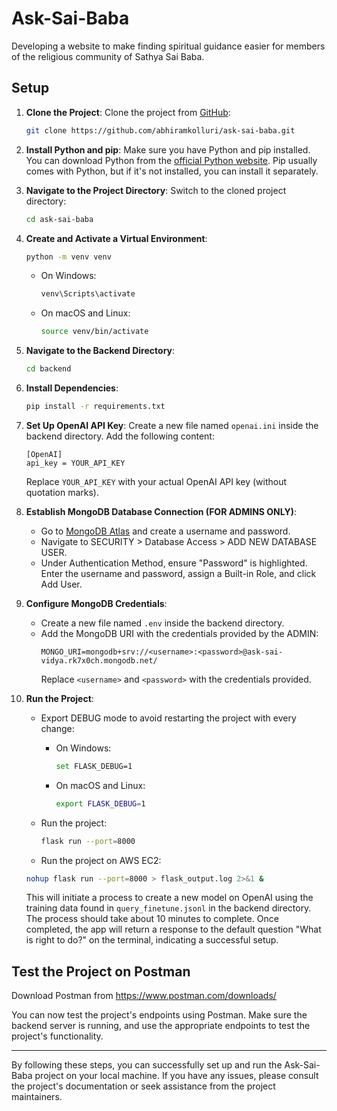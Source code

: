 # Ask-Sai-Baba

Developing a website to make finding spiritual guidance easier for members of the religious community of Sathya Sai Baba.

## Setup

1. **Clone the Project**:
   Clone the project from [GitHub](https://github.com/abhiramkolluri/ask-sai-baba.git):
   ```bash
   git clone https://github.com/abhiramkolluri/ask-sai-baba.git
   ```

2. **Install Python and pip**:
   Make sure you have Python and pip installed. You can download Python from the [official Python website](https://www.python.org/). Pip usually comes with Python, but if it's not installed, you can install it separately.

3. **Navigate to the Project Directory**:
   Switch to the cloned project directory:
   ```bash
   cd ask-sai-baba
   ```

4. **Create and Activate a Virtual Environment**:
   ```bash
   python -m venv venv
   ```
   - On Windows:
     ```bash
     venv\Scripts\activate
     ```
   - On macOS and Linux:
     ```bash
     source venv/bin/activate
     ```

5. **Navigate to the Backend Directory**:
   ```bash
   cd backend
   ```

6. **Install Dependencies**:
   ```bash
   pip install -r requirements.txt
   ```

7. **Set Up OpenAI API Key**:
   Create a new file named `openai.ini` inside the backend directory. Add the following content:
   ```
   [OpenAI]
   api_key = YOUR_API_KEY
   ```
   Replace `YOUR_API_KEY` with your actual OpenAI API key (without quotation marks).

8. **Establish MongoDB Database Connection (FOR ADMINS ONLY)**:
   - Go to [MongoDB Atlas](https://cloud.mongodb.com/) and create a username and password.
   - Navigate to SECURITY > Database Access > ADD NEW DATABASE USER.
   - Under Authentication Method, ensure "Password" is highlighted. Enter the username and password, assign a Built-in Role, and click Add User.

9. **Configure MongoDB Credentials**:
   - Create a new file named `.env` inside the backend directory.
   - Add the MongoDB URI with the credentials provided by the ADMIN:
     ```
     MONGO_URI=mongodb+srv://<username>:<password>@ask-sai-vidya.rk7x0ch.mongodb.net/
     ```
     Replace `<username>` and `<password>` with the credentials provided.

10. **Run the Project**:
    - Export DEBUG mode to avoid restarting the project with every change:
      - On Windows:
        ```bash
        set FLASK_DEBUG=1
        ```
      - On macOS and Linux:
        ```bash
        export FLASK_DEBUG=1
        ```

    - Run the project:
      ```bash
      flask run --port=8000
      ```
     - Run the project on AWS EC2:
      ```bash
      nohup flask run --port=8000 > flask_output.log 2>&1 &
      ```

    This will initiate a process to create a new model on OpenAI using the training data found in `query_finetune.jsonl` in the backend directory. The process should take about 10 minutes to complete. Once completed, the app will return a response to the default question "What is right to do?" on the terminal, indicating a successful setup.

## Test the Project on Postman
Download Postman from https://www.postman.com/downloads/

You can now test the project's endpoints using Postman. Make sure the backend server is running, and use the appropriate endpoints to test the project's functionality.

---

By following these steps, you can successfully set up and run the Ask-Sai-Baba project on your local machine. If you have any issues, please consult the project's documentation or seek assistance from the project maintainers.
